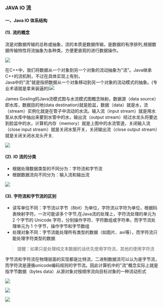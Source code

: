 ### JAVA IO 流 ###

#### 一、Java IO 体系结构 ####

#### (1). 流的概念 ####
流是对数据传输的总称或抽象，流的本质是数据传输，是数据的有序排列,根据数据传输特性将流抽象为各种类，方便更直观的进行数据操作。

![](https://github.com/scalad/Note/blob/master/Java_IO/image/io_stream.jpg)

在C++中，我们将数据从一个对象到另一个对象的流动抽象为"流"。Java继承C++的流机制，不过在具体实现上有别，
<br>Java中的"流"就是指把数据从一个对象移动到另一个对象的流动模式的抽象。(专业术语就是拿来装逼的)![](https://github.com/scalad/Note/blob/master/Java_IO/image/emoji1.png)

James Gosling的Java流模式图与水流模式图概念映射。数据源（data source）即水库，数据目的地(data destination)就是脸盆，数据（data）就是水，流（stream）实例化就是在管子中流动的水流。输入流（input stream）就是用水泵从水库中抽出来要到水管中的水，输出流（output stream）经过水龙头将要达到脸盆中的水，计算机内存（memory）就是上图中的水流管道，关闭输入流（close input stream）就是关闭水泵开关，关闭输出流（close output stream）就是关闭关闭水龙头开关.

![](https://github.com/scalad/Note/blob/master/Java_IO/image/io_stream1.png)

#### (2). IO 流的分类 ####
* 根据处理数据类型的不同分为：字符流和字节流
* 根据数据流向不同分为：输入流和输出流

![](https://github.com/scalad/Note/blob/master/Java_IO/image/Java_IO.png)

#### (3). 字符流和字节流的区别 ####

* 读写单位不同：字节流以字节（8bit）为单位，字符流以字符为单位，根据码表映射字符，一次可能读多个字节,在Java流的处理上，字符流处理的单元为 2 个字节的 Unicode 字符，分别操作字符、字符数组或字符串，而字节流处理单元为 1 个字节，操作字节和字节数组
* 处理对象不同：字节流能处理所有类型的数据（如图片、avi等），而字符流只能处理字符类型的数据

> 提醒：如果只是处理纯文本数据的话优先使用字符流，其他的使用字符流

字节流和字符流在物理层面的实现都是比特流，二进制数据流可以认为是字节流，而字符流是遵循unicode编码规则的字节流。因此计算机中的"流"概念实际上就是指字节数据（bytes data）从源对象对按顺序流向目标对象的一种流动形式

![](https://github.com/scalad/Note/blob/master/Java_IO/image/Java_IO_Detail.png)

![](https://github.com/scalad/Note/blob/master/Java_IO/image/input.png)

![](https://github.com/scalad/Note/blob/master/Java_IO/image/output.png)